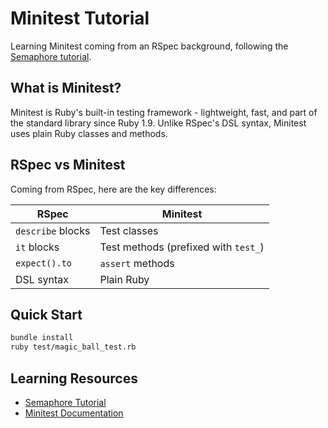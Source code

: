 # Minitest Tutorial

Learning Minitest coming from an RSpec background, following the [Semaphore tutorial](https://semaphore.io/community/tutorials/getting-started-with-minitest).

## What is Minitest?

Minitest is Ruby's built-in testing framework - lightweight, fast, and part of the standard library since Ruby 1.9. Unlike RSpec's DSL syntax, Minitest uses plain Ruby classes and methods.

## RSpec vs Minitest

Coming from RSpec, here are the key differences:

| RSpec | Minitest |
|-------|----------|
| `describe` blocks | Test classes |
| `it` blocks | Test methods (prefixed with `test_`) |
| `expect().to` | `assert` methods |
| DSL syntax | Plain Ruby |

## Quick Start

```bash
bundle install
ruby test/magic_ball_test.rb
```

## Learning Resources

- [Semaphore Tutorial](https://semaphore.io/community/tutorials/getting-started-with-minitest)
- [Minitest Documentation](http://docs.seattlerb.org/minitest/)
